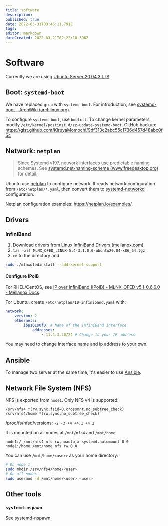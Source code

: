 ```yaml
---
title: software
description: 
published: true
date: 2022-03-31T03:46:11.791Z
tags: 
editor: markdown
dateCreated: 2022-03-21T02:22:18.396Z
---
```


# Software

Currently we are using [Ubuntu Server 20.04.3 LTS](https://releases.ubuntu.com/20.04/).

## Boot: `systemd-boot`

We have replaced `grub` with `systemd-boot`. For introduction, see [systemd-boot - ArchWiki (archlinux.org)](https://wiki.archlinux.org/title/systemd-boot).

To configure `systemd-boot`, use `bootctl`.
To change kernel parameters, modify `/etc/kernel/postinst.d/zz-update-systemd-boot`.
GitHub backup: https://gist.github.com/KiruyaMomochi/9df313c2abc55c1736d457d48abc0f54

## Network: `netplan`

> Since Systemd v197, network interfaces use predictable naming schemes. See [systemd.net-naming-scheme (www.freedesktop.org)](https://www.freedesktop.org/software/systemd/man/systemd.net-naming-scheme.html) for detail.

Ubuntu use [netplan](https://netplan.io/) to configure network. It reads network configuration from `/etc/netplan/*.yaml`, then convert them to [systemd-networkd](https://www.freedesktop.org/software/systemd/man/systemd.network.html) configuration.

Netplan configuration examples: https://netplan.io/examples/.

## Drivers

### InfiniBand

1. Download drivers from [Linux InfiniBand Drivers (mellanox.com)](https://www.mellanox.com/products/infiniband-drivers/linux/mlnx_ofed).
2. `tar -xzf MLNX_OFED_LINUX-5.4-3.1.0.0-ubuntu20.04-x86_64.tgz`
3. `cd` to the directory and
```bash
sudo ./mlnxofedinstall --add-kernel-support
```

#### Configure IPoIB

For RHEL/CentOS, see [IP over InfiniBand (IPoIB) - MLNX_OFED v5.1-0.6.6.0 - Mellanox Docs](https://docs.mellanox.com/pages/viewpage.action?pageId=32413276).

For Ubuntu, create `/etc/netplan/10-infiniband.yaml` with:

```yaml
network:
    version: 2
    ethernets:
        ibp161s0f0: # Name of the InfiniBand interface
            addresses:
                - 11.4.3.20/24 # Change to your IP address
```

You may need to change interface name and ip address to your own.

## Ansible

To manage two server at the same time, it's easier to use [Ansible](https://www.ansible.com/).

## Network File System (NFS)

NFS is exported from `node1`. Only NFS v4 is supported:
```
/srv/nfs4 *(rw,sync,fsid=0,crossmnt,no_subtree_check)
/srv/nfs4/home *(rw,sync,no_subtree_check)
```

/proc/fs/nfsd/versions: `-2 -3 +4 +4.1 +4.2`

It is mounted on all nodes at `/mnt/nfs4` and `/mnt/home`:
```
node1:/ /mnt/nfs4 nfs rw,noauto,x-systemd.automount 0 0
node1:/home /mnt/home nfs rw 0 0
```

You can use `/mnt/home/<user>` as your home directory:
```bash
# On node 1
sudo mkdir /srv/nfs4/home/<user>
# On all nodes
sudo usermod -d /mnt/home/<user> <user>
```

## Other tools

### `systemd-nspawn`

See [systemd-nspawn](./systemd-nspawn.md)
